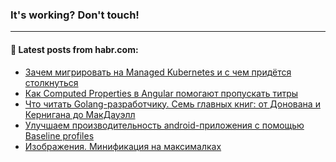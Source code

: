 ### It's working? Don't touch!

---
<!--
#### 🛠️ Technical stack:

![C++](https://img.shields.io/badge/C++-informational?logo=c%2B%2B&style=flat&logoColor=white&color=9C033A)
![Java](https://img.shields.io/badge/Java-informational?logo=java&style=flat&logoColor=white&color=007396)
![Kotlin](https://img.shields.io/badge/Kotlin-informational?logo=Kotlin&style=flat&logoColor=white&color=0095D5)
![JS](https://img.shields.io/badge/JS-informational?logo=javaScript&style=flat&logoColor=black&color=F7Df1E) <br>
![HTML5](https://img.shields.io/badge/HTML5-informational?logo=html5&style=flat&logoColor=white&color=E34F26)
![CSS3](https://img.shields.io/badge/CSS3-informational?logo=css3&style=flat&logoColor=white&color=157286)
![Sass](https://img.shields.io/badge/Saas-informational?logo=sass&style=flat&logoColor=white&color=hotpink)
![PHP](https://img.shields.io/badge/PHP-informational?logo=php&style=flat&logoColor=white&color=777BB4) <br>
![WebPAck](https://img.shields.io/badge/WebPack-informational?logo=webPack&style=flat&logoColor=white&color=FF6F00)
![Bootstrap](https://img.shields.io/badge/Bootstrap-informational?logo=Bootstrap&style=flat&logoColor=white&color=7952B3)
![MySQL](https://img.shields.io/badge/MySQL-informational?logo=MySQL&style=flat&logoColor=white&color=00f) <br>
![NodeJS](https://img.shields.io/badge/NodeJS-informational?logo=node.js&style=flat&logoColor=white&color=43853D)
![Spring](https://img.shields.io/badge/Spring-informational?logo=Spring&style=flat&logoColor=white&color=0A9EDC)
![Angular](https://img.shields.io/badge/Vue-informational?logo=vue.js&style=flat&logoColor=white&color=red)
![Git](https://img.shields.io/badge/Git-informational?logo=git&style=flat&logoColor=white&color=darkorange)

___
-->

#### 💬 Latest posts from habr.com:

<!-- BLOG-POST-LIST:START -->
- [Зачем мигрировать на Managed Kubernetes и с чем придётся столкнуться](https://habr.com/ru/post/673112/?utm_source=habrahabr&utm_medium=rss&utm_campaign=673112)
- [Как Computed Properties в Angular помогают пропускать титры](https://habr.com/ru/post/671922/?utm_source=habrahabr&utm_medium=rss&utm_campaign=671922)
- [Что читать Golang-разработчику. Семь главных книг: от Донована и Кернигана до МакДауэлл](https://habr.com/ru/post/672906/?utm_source=habrahabr&utm_medium=rss&utm_campaign=672906)
- [Улучшаем производительность android-приложения с помощью Baseline profiles](https://habr.com/ru/post/671180/?utm_source=habrahabr&utm_medium=rss&utm_campaign=671180)
- [Изображения. Минификация на максималках](https://habr.com/ru/post/672534/?utm_source=habrahabr&utm_medium=rss&utm_campaign=672534)
<!-- BLOG-POST-LIST:END -->
